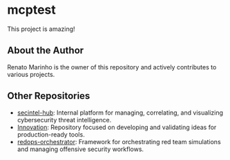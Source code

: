 # mcptest

This project is amazing!

## About the Author
Renato Marinho is the owner of this repository and actively contributes to various projects.

## Other Repositories
- [secintel-hub](https://github.com/renatomarinhotest/secintel-hub): Internal platform for managing, correlating, and visualizing cybersecurity threat intelligence.
- [Innovation](https://github.com/renatomarinhotest/Innovation): Repository focused on developing and validating ideas for production-ready tools.
- [redops-orchestrator](https://github.com/renatomarinhotest/redops-orchestrator): Framework for orchestrating red team simulations and managing offensive security workflows.
